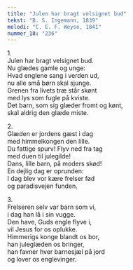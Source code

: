 ```yaml
---
title: "Julen har bragt velsignet bud"
tekst: "B. S. Ingemann, 1839"
melodi: "C. E. F. Weyse, 1841"
nummer_18: "236"
---
```


1\.\
Julen har bragt velsignet bud.\
Nu glædes gamle og unge:\
Hvad englene sang i verden ud,\
nu alle små børn skal sjunge.\
Grenen fra livets træ står skønt\
med lys som fugle på kviste.\
Det barn, som sig glæder fromt og kønt,\
skal aldrig den glæde miste.

2\.\
Glæden er jordens gæst i dag\
med himmelkongen den lille.\
Du fattige spurv! Flyv ned fra tag\
med duen til julegilde!\
Dans, lille barn, på moders skød!\
En dejlig dag er oprunden:\
I dag blev vor kære frelser fød\
og paradisvejen funden.

3\.\
Frelseren selv var barn som vi,\
i dag han lå i sin vugge.\
Den have, Guds engle flyve i,\
vil Jesus for os oplukke.\
Himmerigs konge blandt os bor,\
han juleglæden os bringer,\
han favner hver barnesjæl på jord\
og lover os englevinger.